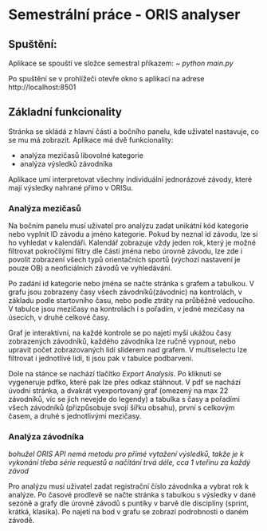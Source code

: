 # Semestrální práce - ORIS analyser

## Spuštění:

Aplikace se spouští ve složce semestral příkazem:
*~ python main.py*

Po spuštění se v prohlížeči otevře okno s aplikací na adrese http://localhost:8501

## Základní funkcionality

Stránka se skládá z hlavní části a bočního panelu, kde uživatel nastavuje, co se mu má zobrazit.
Aplikace má dvě funkcionality:
- analýza mezičasů libovolné kategorie
- analýza výsledků závodníka

Aplikace umí interpretovat všechny individuální jednorázové závody, které mají výsledky nahrané přímo v ORISu.

### Analýza mezičasů

Na bočním panelu musí uživatel pro analýzu zadat unikátní kód kategorie nebo vyplnit ID závodu a jméno kategorie.
Pokud by neznal id závodu, lze si ho vyhledat v kalendáři. Kalendář zobrazuje vždy jeden rok, který je možné filtrovat pokročilýmí filtry dle části jména nebo úrovně závodu, lze zde i povolit zobrazení všech typů orientačních sportů (výchozí nastavení je pouze OB) a neoficiálních závodů ve vyhledávání.

Po zadání id kategorie nebo jména se načte stránka s grafem a tabulkou. V grafu jsou zobrazeny časy všech závodníků(závodnic) na kontrolách, v základu podle startovního času, nebo podle ztráty na průběžně vedoucího.
V tabulce jsou mezičasy na kontrolách i s pořadím, v jedné mezičasy na úsecích, v druhé celkové časy.

Graf je interaktivní, na každé kontrole se po najetí myší ukážou časy zobrazených závodníků, každého závodníka lze ručně vypnout, nebo upravit počet zobrazovaných lidí sliderem nad grafem. V multiselectu lze filtrovat i jednotlivé lidi, ti jsou pak v tabulce podbarveni.

Dole na stánce se nachází tlačítko *Export Analysis*. Po kliknutí se vygeneruje pdfko, které pak lze přes odkaz stáhnout.
V pdf se nachází úvodní stránka, a dvakrát vyexportovaný graf (omezený na max 22 závodníků, víc se jich nevejde do legendy) a tabulka s časy a pořadími všech závodníků (přizpůsobuje svojí šířku obsahu), první s celkovým časem, a druhé s jednotlivými mezičasy.

### Analýza závodníka

*bohužel ORIS API nemá metodu pro přímé vytažení výsledků, takže je k vykonání třeba série requestů a načítání trvá déle, cca 1 vteřinu za každý závod*

Pro analýzu musí uživatel zadat registrační číslo závodníka a vybrat rok k analýze. Po časové prodlevě se načte stránka s tabulkou s výsledky v dané sezóně a grafy dle úrovně závodů s puntíky v barvě dle disciplíny (sprint, krátká, klasika). Po najetí na bod v grafu se zobrazí podrobnosti o daném závodě.